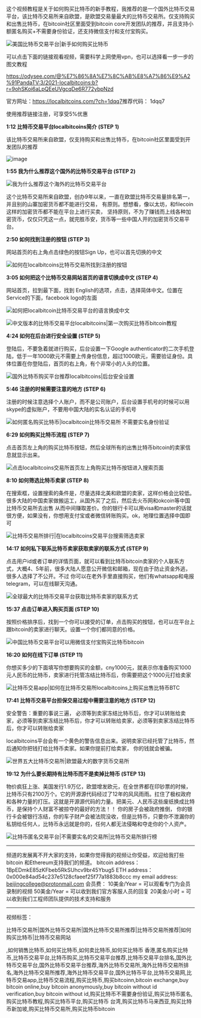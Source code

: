这个视频教程是关于如何购买比特币的新手教程，我推荐的是一个国外比特币交易平台，该比特币交易所来自欧盟，是欧盟交易量最大的比特币交易所。仅支持购买和出售比特币，在bitcoin社区里面受到bitcoin core开发团队的推荐，并且支持小额匿名购买+不需要身份验证，还支持微信支付和支付宝购买。

![美国比特币交易平台|新手如何购买比特币](https://s4.gifyu.com/images/2021localbitcoins.png)

可以点击下面的链接观看视频，需要科学上网使用vpn，也可以选择看一步一步的图文教程

https://odysee.com/@%E7%86%8A%E7%8C%AB%E8%A7%86%E9%A2%91PandaTV:3/2021-localbitcoins:b?r=9ohSKoi6aLpQEeUVgcqDe6R772ybpNzd


官方网址：https://localbitcoins.com/?ch=1dqq7​
推荐代码： 1dqq7

使用推荐链接注册，可享受5%优惠



**1:12 比特币交易平台localbitcoins简介 (STEP 1)**

该比特币交易所来自欧盟，仅支持购买和出售比特币，在bitcoin社区里面受到开发团队的推荐

![image](https://s4.gifyu.com/images/localbitcoinsSTEP-1.png)

**1:55​ 我为什么推荐这个国外的比特币交易平台 (STEP 2)**

![我为什么推荐这个海外的比特币交易平台](https://s4.gifyu.com/images/Step-2.png)  

这个比特币交易所来自欧盟，创办9年以来，一直在欧盟比特币交易量排名第一，并且别的山寨加密货币都不能进行交易， 有原则。想想看，像以太坊，和filecoin这样的加密货币都不能在平台上进行买卖，
坚持原则，不为了赚钱而上线各种加密货币，仅仅只凭这一点，就完胜币安，货币等一些中国人开的加密货币交易平台。

**2:50​ 如何找到注册的按钮   (STEP 3)**

网站首页的右上角点击绿色的按钮Sign Up，也可以首先切换的中文


![如何在localbitcoins比特币交易所找到注册的按钮](https://s4.gifyu.com/images/Step-3.png)



**3:05​​​ 如何把这个比特币交易网站首页的语言切换成中文  (STEP 4)**

网站首页，拉到最下面，找到 English的选项，点击，选择简体中文。位置在Service的下面，facebook logo的左面

![如何把localbitcoin比特币交易平台的语言换成中文](https://s4.gifyu.com/images/4c1e826fce23e42a8.png)

![中文版本的比特币交易平台localbitcoins|第一次购买比特币bitcoin教程](https://s4.gifyu.com/images/step4.png)


**4:24​ 如何在后台进行安全设置   (STEP 5)**

登陆后，不要急着就进行购买，后台设置一下Google authenticator的二次手机登陆，低于一年1000欧元不需要上传身份信息，超过1000欧元，需要验证身份。具体位置在你登陆后，首页的右上角，有个非常小的人头的位置。

![国外比特币购买平台推荐localbitcoins|后台安全设置](https://s4.gifyu.com/images/-5a37a4aea2f4559be.png)





**5:46​ 注册的时候需要注意的地方  (STEP 6)**

注册的时候注意选择个人账户，而不是公司账户，后台设置手机号的时候可以用skype的虚拟账户，不要用中国大陆的实名认证的手机号

![如何匿名购买比特币|localbitcoin比特币交易所 不需要实名身份验证](https://s4.gifyu.com/images/6e099e2cec88eb6a8.png)



**6:29​​​ 如何购买比特币流程  (STEP 7)**

点击首页左上角的购买比特币按钮，然后全球所有的出售比特币bitcoin的卖家信息就显示出来。


![点击localbitcoins交易所首页左上角购买比特币按钮进入搜索页面](https://s4.gifyu.com/images/7057fb826602030e6.png)



**8:10​​​ 如何筛选比特币卖家  (STEP 8)**

在搜索框，设置搜索的条件是，尽量选择北美和欧盟的卖家，这样价格会比较低。很多大陆的中国卖家做搬运工，从国外买了之后，然后去火币网和okcoin等中国比特币交易所去出售
从而中间赚取差价。你的银行卡可以用visa和master的话就很方便，如果没有，你想用支付宝或者微信转账购买。ok，地理位置选择中国即可

![比特币交易所排行|在localbitcoins交易平台搜索筛选卖家](https://s4.gifyu.com/images/807b5e8b69e248a4a.png)



**14:17​ 如何私下联系比特币卖家获取卖家的联系方式 (STEP 9)**

点击用户id或者订单的详情页面，就可以看到比特币bitcoin卖家的个人联系方式，大概4、5年前，很多大陆人愿意公开微信和邮箱，现在由于防止资金外逃，很多人选择了不公开。不过
你可以在老外手里直接购买，他们有whatsapp和电报telegram，可以在线聊天沟通。


![全球最大的比特币交易平台获取比特币卖家的联系方式](https://s4.gifyu.com/images/90d2d2768471592a4.png)


**15:37​ 点击订单进入购买页面  (STEP 10)**

按照价格排序后，找到一个你可以接受的订单，点击购买的按钮，也可以在平台上跟bitcoin的卖家进行聊天。设置一个你们都同意的价格。



![中国比特币交易平台可以用微信支付宝购买比特币bitcoin](https://s4.gifyu.com/images/108cf348d597923c4d.png)


**16:20​​​ 如何在线下订单  (STEP 11)**

你想买多少的下面填写你想要购买的金额，cny1000元，就表示你准备购买1000元人民币的比特币，卖家进行托管冻结比特币后，你需要把这个1000元打给卖家

![比特币交易app|如何在比特币交易所localbitcoins上购买出售比特币BTC](https://s4.gifyu.com/images/11app.png)


**17:41​​​ 比特币交易平台担保交易过程中需要注意的地方 (STEP 12)**

安全警告：重要的事说三遍， 必须等到卖家冻结比特币后，你才可以转账给卖家，必须等到卖家冻结比特币后，你才可以转账给卖家，必须等到卖家冻结比特币后，你才可以转账给卖家

localbitcoins平台会有一个黄色的警告信息出来。说明卖家已经托管了比特币，然后通知你把钱打给比特币卖家。如果你提前打给卖家， 你的钱就会被骗。


![世界五大比特币交易所|欧盟最大的数字货币交易所](https://s4.gifyu.com/images/12ff04992952090b6a.png)



**19:12​​​ 为什么要长期持有比特币而不是卖掉比特币  (STEP 13)**

物价疯狂上涨、美国发行1.9万亿，欧盟增发欧元，在全世界都在印钞票的时候，比特币只有2100万个。它的开源源代码经过了12年的风风雨雨。扛住了极权政府和各种力量的打压。这就是开源源代码的力量。把美元、人民币这些废纸换成比特币，是保持个人财富不被掠夺的最好的方法！！ 你的房子会被政府推倒， 你的银行卡会被银行冻结，你的车子财产会被法院没收，但是比特币，只要你不泄漏你的私钥给任何人，比特币永远就是你的，任何人都无法侵略和夺走你的个人资产。


![比特币匿名交易平台|不需要实名的交易所|比特币交易所排行榜](https://s4.gifyu.com/images/13-.png)


---------------------------------------

频道的发展离不开大家的支持，如果你觉得我的视频让你受益，欢迎给我打些bitcoin 和Ethereum支持我们的频道。
bitcoin address：1BpEDmkE85zKFbeb5RkSUhcv9br45Ybug5
ETH address：0x000e84ad54c237e5128cfaeef25f77a1883b8ccc
my email address: beijingcollege@protonmail.com
会员费：
10美金/Year = 可以观看专门为会员录制的视频
50美金/Year = 可以收到我们官方客服人员的回复
20美金/小时 = 可以收到我们工程师团队提供的技术支持和服务


------------------------------------




视频标签：

比特币交易所|国外比特币交易所|国外比特币交易所推荐|比特币交易所推荐|如何购买比特币|比特币交易网站

,如何销售比特币,如何买比特币,如何卖比特币,如何买比特币 香港,匿名购买比特币,比特币交易平台,比特币购买,比特币交易平台推荐,比特币交易平台排名,国外比特币交易平台,国外比特币交易平台推荐,海外比特币交易所,海外比特币交易所排名,海外比特币交易所推荐,海外比特币交易平台,国外比特币平台,比特币交易网,比特币交易app,比特币交易流程,购买比特币,购买bitcoinn,bitcoin exchange,buy bitcoin online,buy bitcoin anonymously,buy bitcoin without id verification,buy bitcoin without id,购买比特币不需要身份验证,购买比特币匿名,购买比特币教程,购买比特币平台,购买比特币 台湾,购买比特币马来西亚,购买比特币新加坡,购买比特币交易所,购买比特币bitcoin

